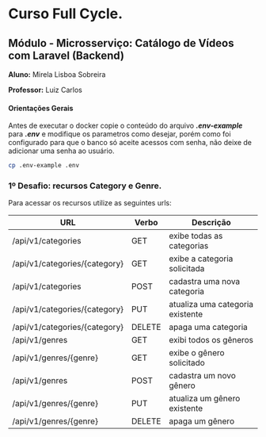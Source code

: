 # Curso Full Cycle.

## Módulo - Microsserviço: Catálogo de Vídeos com Laravel (Backend)

**Aluno:** Mirela Lisboa Sobreira

**Professor:** Luiz Carlos

#### Orientações Gerais

Antes de executar o docker copie o conteúdo do arquivo **_.env-example_** para **_.env_** e modifique os parametros como desejar, porém como foi configurado para que o banco só aceite acessos com senha, não deixe de adicionar uma senha ao usuário.
```bash
cp .env-example .env
```

### 1º Desafio: recursos Category e Genre.

Para acessar os recursos utilize as seguintes urls:


| URL                             | Verbo         | Descrição                         |
|---------------------------------|---------------|-----------------------------------|
| /api/v1/categories              | GET           | exibe todas as categorias         |
| /api/v1/categories/{category}   | GET           | exibe a categoria solicitada      |
| /api/v1/categories              | POST          | cadastra uma nova categoria       |
| /api/v1/categories/{category}   | PUT           | atualiza uma categoria existente  |
| /api/v1/categories/{category}   | DELETE        | apaga uma categoria               |
| /api/v1/genres                  | GET           | exibi todos os gêneros            |
| /api/v1/genres/{genre}          | GET           | exibe o gênero solicitado         |
| /api/v1/genres                  | POST          | cadastra um novo gênero           |
| /api/v1/genres/{genre}          | PUT           | atualiza um gênero existente      |
| /api/v1/genres/{genre}          | DELETE        | apaga um gênero                   |

